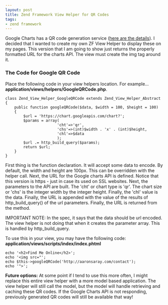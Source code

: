 ```yaml
---
layout: post
title: Zend Framework View Helper for QR Codes
tags:
- zend framework
---
```


Google Charts has a QR code generation service ([here are the details](http://code.google.com/apis/chart/image/docs/gallery/qr_codes.html)).  I decided that I wanted to create my own ZF View Helper to display these on my pages.  This version that I am going to show just returns the properly formatted URL for the charts API.  The view must create the img tag around it.  



### The Code for Google QR Code


Place the following code in your view helpers location.  For example... **application/views/helpers/GoogleQRCode.php**.

```php?start_inline=1
class Zend_View_Helper_GoogleQRCode extends Zend_View_Helper_Abstract
{
    public function googleQRCode($data, $width = 100, $height = 100)
    {
        $url = 'https://chart.googleapis.com/chart?';
        $params = array(
                       'cht'=>'qr',
                       'chs'=>(int)$width . 'x' . (int)$height,
                       'chl'=>$data
                       );
        $url .= http_build_query($params);
        return $url;
    }
}
```



First thing is the function declaration.  It will accept some data to encode.  By default, the width and height are 100px.  This can be overridden with the helper call.  Next, the URL for the Google charts API is defined.  Notice that this version is https - just in case its used on SSL websites.  Next, the parameters to the API are built.  The 'cht' or chart type is 'qr'.  The chart size or 'chs' is the integer width by the integer height.  Finally, the 'chl' value is the data.  Finally, the URL is appended with the value of the results of http_build_query() of the url parameters.  Finally, the URL is returned from the method.

IMPORTANT NOTE: In the spec, it says that the data should be url encoded.  The view helper is not doing that when it creates the parameter array.  This is handled by http_build_query.

To use this in your view, you may have the following code:
**application/views/scripts/index/index.phtml**

    
```php?start_inline=1
echo '<h2>Find Me Online</h2>';
echo '<img src="';
echo $this->googleQRCode('http://aaronsaray.com/contact');
echo '">';
```



**Future options:** At some point if I tend to use this more often, I might replace this entire view helper with a more model based application.  The view helper will still call the model, but the model will handle retrieving and caching these QR codes.  If the Google Charts API is not responding, previously generated QR codes will still be available that way!
